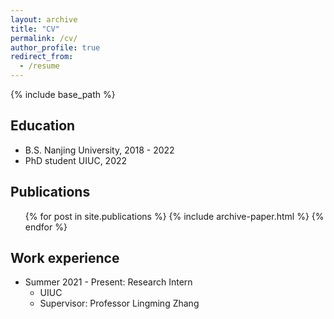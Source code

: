 ```yaml
---
layout: archive
title: "CV"
permalink: /cv/
author_profile: true
redirect_from:
  - /resume
---
```


{% include base_path %}

## Education

* B.S. Nanjing University, 2018 - 2022
* PhD student UIUC, 2022

  
## Publications
  <ul>{% for post in site.publications %}
    {% include archive-paper.html %}
  {% endfor %}</ul>
  
## Work experience
* Summer 2021 - Present: Research Intern
  * UIUC
  * Supervisor: Professor Lingming Zhang

<!-- Teaching
======
  <ul>{% for post in site.teaching %}
    {% include archive-single-cv.html %}
  {% endfor %}</ul> -->
